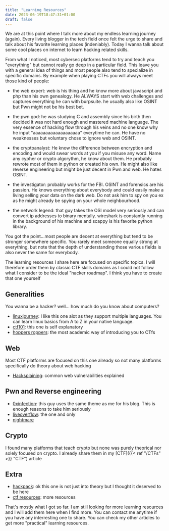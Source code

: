 ```yaml
---
title: "Learning Resources"
date: 2023-06-19T18:47:31+01:00
draft: false
---
```


We are at this point where I talk more about my endless learning journey (again). Every living blogger in the tech field once felt the urge to share and talk about his favorite learning places (indeniably). Today I wanna talk about some cool places on internet to learn hacking related skills.

From what I noticed, most cybersec platforms tend to try and teach you "everything" but cannot really go deep in a particular field. This leave you with a general idea of things and most people also tend to specialize in specific domains. By example when playing CTFs you will always meet those kind of people:

- the web expert: web is his thing and he know more about javascript and php than his own genealogy. He ALWAYS start with web challenges and captures everything he can with burpsuite. he usually also like OSINT but Pwn might not be his best bet.

- the pwn god: he was studying C and assembly since his birth then decided it was not hard enough and mastered machine language. The very essence of hacking flow through his veins and no one know why he input "aaaaaaaaaaaaaaaaaaa" everytime he can. He have no weaknesses but voluntary chose to ignore web and OSINT.

- the cryptoanalyst: He know the difference between encryption and encoding and would swear words at you if you misuse any word. Name any cypher or crypto algorythm, he know about them. He probably rewrote most of them in python or created his own. He might also like reverse engineering but might be just decent in Pwn and web. He hates OSINT.

- the investigator: probably works for the FBI. OSINT and forensics are his passion. He knows everything about everybody and could easily make a living selling your data on the dark web. Do not ask him to spy on you ex as he might already be spying on your whole neighbourhood.

- the network legend: that guy takes the OSI model very seriously and can convert ip addresses to binary mentally. wireshark is constantly running in the background of his machine and scappy is his favorite python library.

You got the point...most people are decent at everything but tend to be stronger somewhere specific. You rarely meet someone equally strong at everything, but note that the depth of understanding those various fields is also never the same for everybody.

The learning resources I share here are focused on specific topics. I will therefore order them by classic CTF skills domains as I could not follow what I consider to be the ideal "hacker roadmap". I think you have to create that one yourself

## Generalities

You wanna be a hacker? well... how much do you know about computers?

- [linuxjourney](https://linuxjourney.com/): I like this one alot as they support multiple languages. You can learn linux basics from A to Z in your native language.
- [ctf101](https://ctf101.org/): this one is self explanatory
- [hoppers roppers](https://www.roppers.org): the most academic way of introducing you to CTfs

## Web

Most CTF platforms are focused on this one already so not many platforms specifically do theory about web hacking

- [Hacksplaining](https://www.hacksplaining.com/): common web vulnerabilities explained

## Pwn and Reverse engineering

- [0xinfection](https://0xinfection.github.io/reversing/): this guy uses the same theme as me for his blog. This is enough reasons to take him seriously
- [liveoverflow](https://liveoverflow.com/): the one and only
- [nightmare](https://guyinatuxedo.github.io/)

## Crypto

I found many platforms that teach crypto but none was purely theorical nor solely focused on crypto. I already share them in my [CTF]({{< ref "/CTFs" >}} "CTF") article

## Extra

- [hackpack](https://hackpack.club/): ok this one is not just into theory but I thought it deserved to be here
- [ctf resources](https://ctfs.github.io/resources/): more resources

That's mostly what I got so far. I am still looking for more learning resources and I will add them here when I find more. You can contact me anytime if you have any interresting one to share. You can check my other articles to get more "practical" learning resources.
